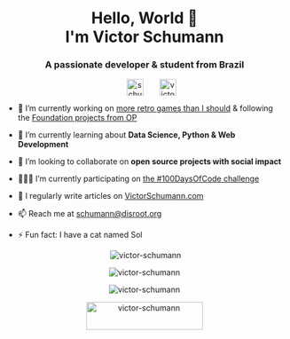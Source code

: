 <h1 align="center">Hello, World 👋 <br> I'm Victor Schumann</h1>
<h3 align="center">A passionate developer & student from Brazil</h3>
<p align="center">
<a href="https://twitter.com/schumann_victor" target="blank"><img align="center" src="https://img.shields.io/badge/Twitter-1DA1F2?style=for-the-badge&logo=Twitter&logoColor=white" alt="schumann_victor" height="30" width="auto" hspace="25"/></a>
<a href="https://linkedin.com/in/victor-schumann" target="blank"><img align="center" src="https://img.shields.io/badge/LinkedIn-0A66C2?style=for-the-badge&logo=LinkedIn&logoColor=white" alt="victor-schumann" height="30" width="auto"/></a>
</p>
  

- 🔭 I’m currently working on [more retro games than I should](https://github.com/victor-schumann/python-games) & following the [Foundation projects from OP](https://github.com/victor-schumann/odin-project)

- 🌱 I’m currently learning about **Data Science, Python & Web Development**

- 👯 I’m looking to collaborate on **open source projects with social impact**

- 👨🏼‍💻️ I’m currently participating on [the #100DaysOfCode challenge](https://github.com/victor-schumann/100-days-of-code)

- 📝 I regularly write articles on [VictorSchumann.com](https://victorschumann.com)

- 📫 Reach me at [schumann@disroot.org](mailto:schumann@disroot.org)

- ⚡ Fun fact: I have a cat named Sol

<p align="center">&nbsp;<img src="https://github-readme-stats.vercel.app/api?username=victor-schumann&show_icons=true&hide_border=true&locale=en" alt="victor-schumann" /></p>

<p align="center"><img src="https://github-readme-streak-stats.herokuapp.com/?user=victor-schumann&theme=default&hide_border=true" alt="victor-schumann" /></p>

<p align="center"><img src="https://github-readme-stats.vercel.app/api/top-langs?username=victor-schumann&show_icons=true&hide_border=true&locale=en&layout=compact" alt="victor-schumann" /></p>

<p align="center"><a href="https://ko-fi.com/victorschumann"> <img src="https://cdn.ko-fi.com/cdn/kofi3.png?v=3" height="50" width="210" alt="victor-schumann" /></a></p>
